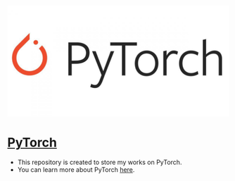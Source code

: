 ![PyTorch_logo](https://github.com/luelhagos/PyTorch_Practice/blob/main/images/PyTorch_logo.jpeg)

# [PyTorch](https://pytorch.org/)
* This repository is created to store my works on PyTorch.
* You can learn more about PyTorch [here](https://pytorch.org/tutorials/).
